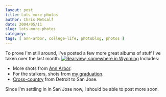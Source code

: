 ```yaml
---
layout: post
title: Lots more photos
author: Chris Metcalf
date: 2004/05/11
slug: lots-more-photos
category: 
tags: [ ann-arbor, college-life, photoblog, photos ]
---
```


To prove I'm still around, I've posted a few more great albums of stuff I've taken over the last month.
<a href="/photos/to-san-jose-2004/dsc_0038"><img src="/uploads/rearview.jpg" alt="Rearview, somewhere in Wyoming" /></a>
Includes:
<ul>
	<li>More shots from <a href="/photos/flowers-and-squirrels">Ann Arbor</a>.</li>
	<li>For the stalkers, shots from <a href="/photos/uofmgrad">my graduation</a>.</li>
	<li><a href="/photos/to-san-jose-2004">Cross-country</a> from Detroit to San Jose.</li>
</ul>
Since I'm settling in in San Jose now, I should be able to post more soon.
